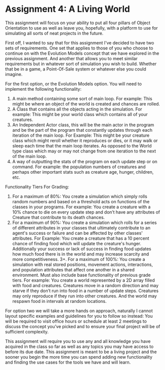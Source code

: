 # Assignment 4: A Living World

This assignment will focus on your ability to put all four pillars of Object Orientation to use as well as leave you, hopefully, with a platform to use for simulating all sorts of neat projects in the future.

First off, I wanted to say that for this assignment I've decided to have two sets of requirements. One set that applies to those of you who choose to continue on with the Evolution Models concept that we have explored in the previous assignment. And another that allows you to meet similar requirements but in whatever sort of simulation you wish to build. Whether that be in a game, a Point-Of-Sale system or whatever else you could imagine.


For the first option, or the Evolution Models option. You will need to implement the following functionality:
  1. A main method containing some sort of main loop. For example: This might be where an object of the world is created and chances are rolled.
  2. A Class that contains all the objects acting in the simulation. For example: This might be your world class which contains all of your creatures.
  3. An Independent Actor class, this will be the main actor in the program and be the part of the program that constantly updates through each iteration of the main loop. For Example: This might be your creature class which might reroll whether it reproduces or dies, or it may walk or sleep each time that the main loop iterates. As opposed to the World type class which may or may not change from one iteration to the next of the main loop.
  4. A way of outputting the stats of the program on each update step or on command. For example: the population numbers of creatures and perhaps other important stats such as creature age, hunger, children, etc.


Functionality Tiers For Grading:
  1. For a maximum of 80%: You create a simulation which simply rolls random numbers and based on a threshold acts on functions of the classes in your programs. For example: You create a creature with a 10% chance to die on every update step and don’t have any attributes of Creature that contribute to its death chances.
  2. For a maximum of 90%: You create a simulation which rolls for a series of different attributes in your classes that ultimately contribute to an agent's success or failure and can be affected by other classes' attributes. For Example: You create a creature that has a 10 percent chance of finding food which will update the creature's hunger. Additionally your success or lack of success in finding food updates how much food there is in the world and may increase scarcity and more competitiveness.
  3+. For a maximum of 100%: You create a simulation with real stored positions, movement actions, interactions, and population attributes that affect one another in a shared environment. Must also include base functionality of previous grade tiers. For example: You create a world represented by a 2D array filled with food and creatures. Creatures move in a random direction and may starve if they don’t run into food in a number of update steps. Creatures may only reproduce if they run into other creatures. And the world may respawn food in intervals at random locations.


For option two we will take a more hands on approach, naturally I cannot layout specific examples and guidelines for you to follow so instead:
You will be required to visit office hours or schedule at least 2 meetings to discuss the concept you’ve picked and to ensure your final project will be of sufficient complexity.



This assignment will require you to use any and all knowledge you have acquired in the class so far as well as any topics you may have access to before its due date. This assignment is meant to be a living project and the sooner you begin the more time you can spend adding new functionality and finding the use cases for the tools we have and will learn.
